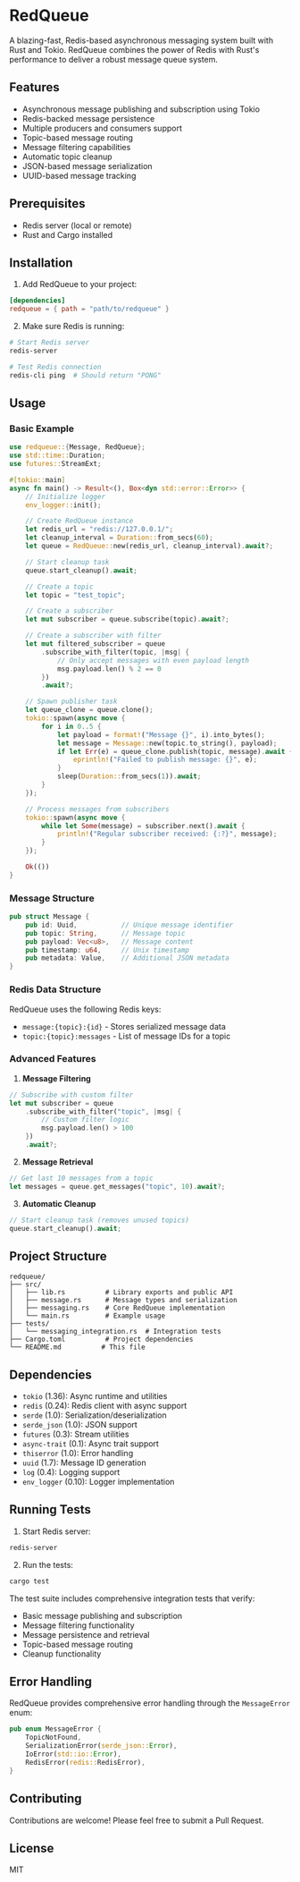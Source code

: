 # RedQueue

A blazing-fast, Redis-based asynchronous messaging system built with Rust and Tokio. RedQueue combines the power of Redis with Rust's performance to deliver a robust message queue system.

## Features

- Asynchronous message publishing and subscription using Tokio
- Redis-backed message persistence
- Multiple producers and consumers support
- Topic-based message routing
- Message filtering capabilities
- Automatic topic cleanup
- JSON-based message serialization
- UUID-based message tracking

## Prerequisites

- Redis server (local or remote)
- Rust and Cargo installed

## Installation

1. Add RedQueue to your project:
```toml
[dependencies]
redqueue = { path = "path/to/redqueue" }
```

2. Make sure Redis is running:
```bash
# Start Redis server
redis-server

# Test Redis connection
redis-cli ping  # Should return "PONG"
```

## Usage

### Basic Example

```rust
use redqueue::{Message, RedQueue};
use std::time::Duration;
use futures::StreamExt;

#[tokio::main]
async fn main() -> Result<(), Box<dyn std::error::Error>> {
    // Initialize logger
    env_logger::init();

    // Create RedQueue instance
    let redis_url = "redis://127.0.0.1/";
    let cleanup_interval = Duration::from_secs(60);
    let queue = RedQueue::new(redis_url, cleanup_interval).await?;

    // Start cleanup task
    queue.start_cleanup().await;

    // Create a topic
    let topic = "test_topic";

    // Create a subscriber
    let mut subscriber = queue.subscribe(topic).await?;

    // Create a subscriber with filter
    let mut filtered_subscriber = queue
        .subscribe_with_filter(topic, |msg| {
            // Only accept messages with even payload length
            msg.payload.len() % 2 == 0
        })
        .await?;

    // Spawn publisher task
    let queue_clone = queue.clone();
    tokio::spawn(async move {
        for i in 0..5 {
            let payload = format!("Message {}", i).into_bytes();
            let message = Message::new(topic.to_string(), payload);
            if let Err(e) = queue_clone.publish(topic, message).await {
                eprintln!("Failed to publish message: {}", e);
            }
            sleep(Duration::from_secs(1)).await;
        }
    });

    // Process messages from subscribers
    tokio::spawn(async move {
        while let Some(message) = subscriber.next().await {
            println!("Regular subscriber received: {:?}", message);
        }
    });

    Ok(())
}
```

### Message Structure

```rust
pub struct Message {
    pub id: Uuid,           // Unique message identifier
    pub topic: String,      // Message topic
    pub payload: Vec<u8>,   // Message content
    pub timestamp: u64,     // Unix timestamp
    pub metadata: Value,    // Additional JSON metadata
}
```

### Redis Data Structure

RedQueue uses the following Redis keys:

- `message:{topic}:{id}` - Stores serialized message data
- `topic:{topic}:messages` - List of message IDs for a topic

### Advanced Features

1. **Message Filtering**
```rust
// Subscribe with custom filter
let mut subscriber = queue
    .subscribe_with_filter("topic", |msg| {
        // Custom filter logic
        msg.payload.len() > 100
    })
    .await?;
```

2. **Message Retrieval**
```rust
// Get last 10 messages from a topic
let messages = queue.get_messages("topic", 10).await?;
```

3. **Automatic Cleanup**
```rust
// Start cleanup task (removes unused topics)
queue.start_cleanup().await;
```

## Project Structure

```
redqueue/
├── src/
│   ├── lib.rs          # Library exports and public API
│   ├── message.rs      # Message types and serialization
│   ├── messaging.rs    # Core RedQueue implementation
│   └── main.rs         # Example usage
├── tests/
│   └── messaging_integration.rs  # Integration tests
├── Cargo.toml          # Project dependencies
└── README.md          # This file
```

## Dependencies

- `tokio` (1.36): Async runtime and utilities
- `redis` (0.24): Redis client with async support
- `serde` (1.0): Serialization/deserialization
- `serde_json` (1.0): JSON support
- `futures` (0.3): Stream utilities
- `async-trait` (0.1): Async trait support
- `thiserror` (1.0): Error handling
- `uuid` (1.7): Message ID generation
- `log` (0.4): Logging support
- `env_logger` (0.10): Logger implementation

## Running Tests

1. Start Redis server:
```bash
redis-server
```

2. Run the tests:
```bash
cargo test
```

The test suite includes comprehensive integration tests that verify:
- Basic message publishing and subscription
- Message filtering functionality
- Message persistence and retrieval
- Topic-based message routing
- Cleanup functionality

## Error Handling

RedQueue provides comprehensive error handling through the `MessageError` enum:

```rust
pub enum MessageError {
    TopicNotFound,
    SerializationError(serde_json::Error),
    IoError(std::io::Error),
    RedisError(redis::RedisError),
}
```

## Contributing

Contributions are welcome! Please feel free to submit a Pull Request.

## License

MIT 